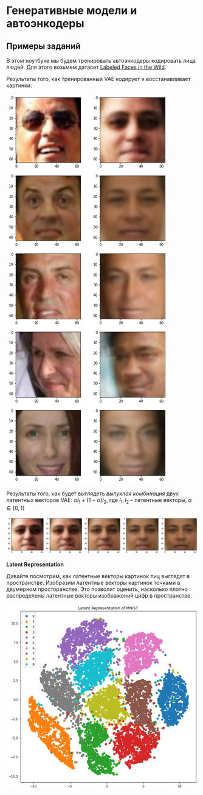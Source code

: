 # Генеративные модели и автоэнкодеры
## Примеры заданий

В этом ноутбуке мы будем тренировать автоэнкодеры кодировать лица людей. Для этого возьмем датасет [Labeled Faces in the Wild](http://vis-www.cs.umass.edu/lfw/).

Результаты того, как тренированный VAE кодирует и восстанавливает картинки:

![VAE output](https://github.com/kkruglik/autoencoders/blob/main/imgs/results.png)

Результаты того, как будет выглядеть *выпуклая комбинация* двух латентных векторов VAE: $\alpha l_1 + (1 - \alpha)l_2$, где $l_1, l_2$ – латентные векторы, $\alpha \in [0, 1]$

![VAE output](https://github.com/kkruglik/autoencoders/blob/main/imgs/results_2.png)

**Latent Representation**

Давайте посмотрим, как латентные векторы картинок лиц выглядят в пространстве. Изобразим латентные векторы картинок точками в двумерном просторанстве. Это позволит оценить, насколько плотно распределены латентные векторы изображений цифр в пространстве.

![Latent Representation of MNIST](https://github.com/kkruglik/autoencoders/blob/main/imgs/latent.png)
